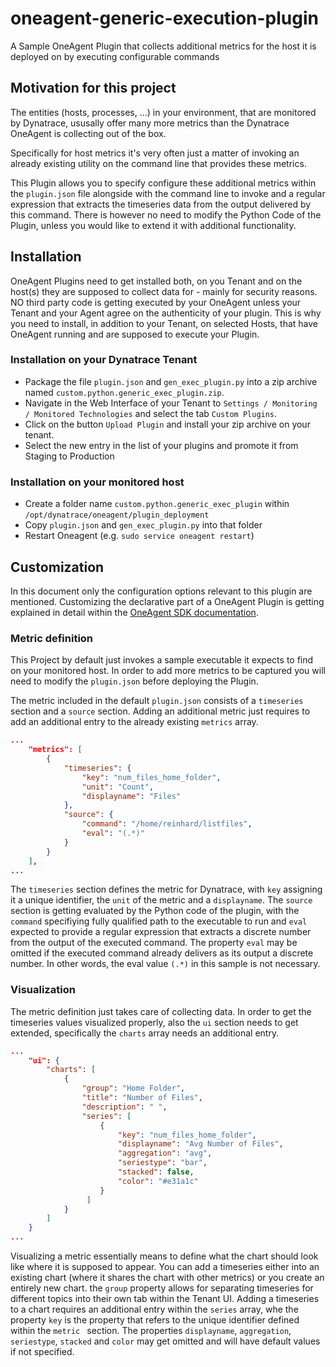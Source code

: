 # oneagent-generic-execution-plugin
A Sample OneAgent Plugin that collects additional metrics for the host it is deployed on by executing configurable commands

## Motivation for this project
The entities (hosts, processes, ...) in your environment, that are monitored by Dynatrace, ususally offer many more metrics than the Dynatrace OneAgent is collecting out of the box.

Specifically for host metrics it's very often just a matter of invoking an already existing utility on the command line that provides these metrics.

This Plugin allows you to specify configure these additional metrics within the `plugin.json` file alongside with the command line to invoke and a regular expression that extracts the timeseries data from the output delivered by this command.
There is however no need to modify the Python Code of the Plugin, unless you would like to extend it with additional functionality.

## Installation
OneAgent Plugins need to get installed both, on you Tenant and on the host(s) they are supposed to collect data for - mainly for security reasons. NO third party code is getting executed by your OneAgent unless your Tenant and your Agent agree on the authenticity of your plugin.
This is why you need to install, in addition to your Tenant, on selected Hosts, that have OneAgent running and are supposed to execute your Plugin.
### Installation on your Dynatrace Tenant
* Package the file `plugin.json` and `gen_exec_plugin.py` into a zip archive named `custom.python.generic_exec_plugin.zip`.
* Navigate in the Web Interface of your Tenant to `Settings / Monitoring / Monitored Technologies` and select the tab `Custom Plugins`.
* Click on the button `Upload Plugin` and install your zip archive on your tenant.
* Select the new entry in the list of your plugins and promote it from Staging to Production
### Installation on your monitored host
* Create a folder name `custom.python.generic_exec_plugin` within `/opt/dynatrace/oneagent/plugin_deployment`
* Copy `plugin.json` and `gen_exec_plugin.py` into that folder
* Restart Oneagent (e.g. `sudo service oneagent restart`)

## Customization
In this document only the configuration options relevant to this plugin are mentioned.
Customizing the declarative part of a OneAgent Plugin is getting explained in detail within the [OneAgent SDK documentation](https://dynatrace.github.io/plugin-sdk/index.html).

### Metric definition
This Project by default just invokes a sample executable it expects to find on your monitored host.
In order to add more metrics to be captured you will need to modify the `plugin.json` before deploying the Plugin.

The metric included in the default `plugin.json` consists of a `timeseries` section and a `source` section.
Adding an additional metric just requires to add an additional entry to the already existing `metrics` array.

```json
...
    "metrics": [
        {
            "timeseries": {
                "key": "num_files_home_folder",
                "unit": "Count",
                "displayname": "Files"
            },
            "source": {
                "command": "/home/reinhard/listfiles",
                "eval": "(.*)"
            }
        }
    ],
...
```
The `timeseries` section defines the metric for Dynatrace, with `key` assigning it a unique identifier, the `unit` of the metric and a `displayname`.
The `source` section is getting evaluated by the Python code of the plugin, with the `command` specifiying fully qualified path to the executable to run and `eval` expected to provide a regular expression that extracts a discrete number from the output of the executed command. The property `eval` may be omitted if the executed command already delivers as its output a discrete number. In other words, the eval value `(.*)` in this sample is not necessary.

### Visualization
The metric definition just takes care of collecting data. In order to get the timeseries values visualized properly, also the `ui` section needs to get extended, specifically the `charts` array needs an additional entry.

```json
...
	"ui": {
		"charts": [
            {
                "group": "Home Folder",
                "title": "Number of Files",
                "description": " ",
                "series": [
                    {
                        "key": "num_files_home_folder",
                        "displayname": "Avg Number of Files",
                        "aggregation": "avg",
                        "seriestype": "bar",
                        "stacked": false,
                        "color": "#e31a1c"
                    }
                 ]
            }
        ]
	}
...
```

Visualizing a metric essentially means to define what the chart should look like where it is supposed to appear.
You can add a timeseries either into an existing chart (where it shares the chart with other metrics) or you create an entirely new chart.
the `group` property allows for separating timeseries for different topics into their own tab within the Tenant UI.
Adding a timeseries to a chart requires an additional entry within the `series` array, whe the property `key` is the property that refers to the unique identifier defined within the `metric ` section. The properties `displayname`, `aggregation`, `seriestype`, `stacked` and `color` may get omitted and will have default values if not specified.

